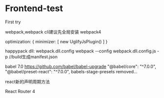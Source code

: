 # Frontend-test
First try

webpack,webpack cli建议先全局安装
webpack4

optimization: {
    minimizer: [
      new UglifyJsPlugin()
    ]
  }

happypack
dll:
  webpack.dll.config 
  webpack --config webpack.dll.config.js -p //build生成manifest.json


babel 7.0   https://github.com/babel/babel-upgrade
"@babel/core": "^7.0.0",
"@babel/preset-react": "^7.0.0",
babels-stage-presets removed...

react新的声明周期方法

React Router 4